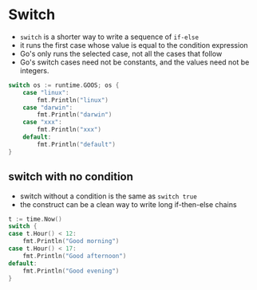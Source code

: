 # Switch

- `switch` is a shorter way to write a sequence of `if-else`
- it runs the first case whose value is equal to the condition expression
- Go's only runs the selected case, not all the cases that follow
- Go's switch cases need not be constants, and the values need not be integers.

```go
switch os := runtime.GOOS; os {
    case "linux":
        fmt.Println("linux")
    case "darwin":
        fmt.Println("darwin")
    case "xxx":
        fmt.Println("xxx")
    default:
        fmt.Println("default")
}
```

## switch with no condition

- switch without a condition is the same as `switch true`
- the construct can be a clean way to write long if-then-else chains

```go
t := time.Now()
switch {
case t.Hour() < 12:
    fmt.Println("Good morning")
case t.Hour() < 17:
    fmt.Println("Good afternoon")
default:
    fmt.Println("Good evening")
}
```
